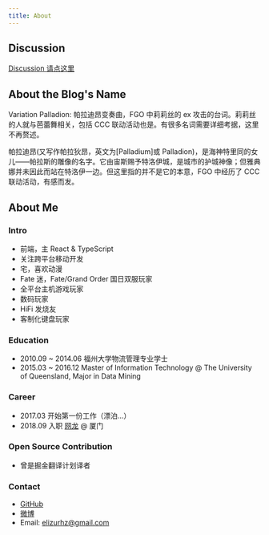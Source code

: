 ```yaml
---
title: About
---
```


## Discussion

[Discussion 请点这里](https://github.com/ElizurHz/VariationPalladion/discussions)

## About the Blog's Name

Variation Palladion: 帕拉迪昂变奏曲，FGO 中莉莉丝的 ex 攻击的台词。莉莉丝的人就与芭蕾舞相关，包括 CCC 联动活动也是。有很多名词需要详细考据，这里不再赘述。

帕拉迪昂(又写作帕拉狄昂，英文为[Palladium]或 Palladion)，是海神特里同的女儿——帕拉斯的雕像的名字。它由宙斯赐予特洛伊城，是城市的护城神像；但雅典娜并未因此而站在特洛伊一边。但这里指的并不是它的本意，FGO 中经历了 CCC 联动活动，有感而发。

## About Me

### Intro

- 前端，主 React & TypeScript
- 关注跨平台移动开发
- 宅，喜欢动漫
- Fate 迷，Fate/Grand Order 国日双服玩家
- 全平台主机游戏玩家
- 数码玩家
- HiFi 发烧友
- 客制化键盘玩家

### Education

- 2010.09 ~ 2014.06 福州大学物流管理专业学士
- 2015.03 ~ 2016.12 Master of Information Technology @ The University of Queensland, Major in Data Mining

### Career

- 2017.03 开始第一份工作（漂泊...）
- 2018.09 入职 [网龙](http://www.nd.com.cn) @ 厦门

### Open Source Contribution

- 曾是掘金翻译计划译者

### Contact

- [GitHub](https://github.com/ElizurHz)
- [微博](https://weibo.com/1955273297)
- Email: elizurhz@gmail.com
